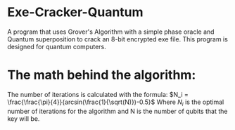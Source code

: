 # Exe-Cracker-Quantum
A program that uses Grover's Algorithm with a simple phase oracle and Quantum superposition to crack an 8-bit encrypted exe file. This program is designed for quantum computers.

# The math behind the algorithm:
The number of iterations is calculated with the formula:
$N_i = \frac{\frac{\pi}{4}}{arcsin(\frac{1}{\sqrt(N)})-0.5}$ Where $N_i$ is the optimal number of iterations for the algorithm and N is the number of qubits that the key will be.
